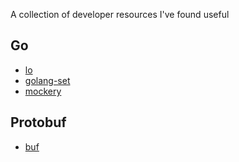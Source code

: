 A collection of developer resources I've found useful

## Go
* [lo](https://github.com/samber/lo)
* [golang-set](https://github.com/deckarep/golang-set)
* [mockery](https://github.com/vektra/mockery)

## Protobuf
* [buf](https://github.com/bufbuild)
